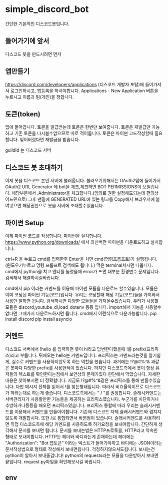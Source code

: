 # simple_discord_bot
간단한 기본적인 디스코드봇입니다.

## 들어가기에 앞서
디스코드 봇을 만드시려면 먼저
## 앱만들기
https://discord.com/developers/applications (디스코드 개발자 포탈)에 들어가셔서 로그인하시고, 앱등록을 하셔야합니다. Applications - New Application 버튼을 누르시고 이름과 팀(개인)을 정합니다.

## 토큰(token)
앱에 들어갑니다. 토큰을 발급받는데 토큰은 한번만 보여줍니다. 토큰은 재발급만 가능하고 기존 토큰을 다시볼수없으므로 따로 적어둡니다.
토큰은 파이썬 코드작성할때 필요합니다. 잊어버렸다면 재발급을 받습니다.

guildId 는 디스코드 서버
## 디스코드 봇 초대하기
이제 봇을 디스코드 본인 서버에 불러옵니다. 불러오기위해서는 OAuth2탭에 들어가서 OAuth2 URL Generator 에 bot을 체크,체크하면 BOT PERMISSIONS이 보일겁니다. 해당부분에서 .Administrator을 체크합니다.(임의로 권한 설정해도되는데 편의상 어드민으로)
그후 맨밑에 GENERATED URL에 있는 링크를 Copy해서 브라우저에 붙여넣으면 해당권한으로 봇을 서버에 초대할수있습니다.
## 파이썬 Setup
이제 파이썬 코드를 작성합니다.
파이썬을 설치합니다. https://www.python.org/downloads/ 에서 최신버전 파이썬을 다운로드하고 설치합니다.

ctrl+R 을 누르고 cmd를 입력한후 Enter을 치면 cmd(명령프롬프트)가 실행됩니다.(윈도우키누르고 명령 프롬프트 검색해도 됩니다.) 맥은 terminal치시면 나옵니다.
cmd에서 python을 치고 엔터를 눌렀을때 error가 뜨면 대부분 환경변수 문제입니다. 검색해서 해결하시길바랍니다.

cmd에서 pip 이라는 커멘드를 이용해 파이썬 모듈을 다운로드 할수있습니다.
모듈은 이미 코딩된 파이썬 기능(코드)입니다. 우리는 코딩할때 해당 기능(코드)들을 가져와서 사용만 잘하면 됩니다.
검색하시면 다양한 모듈들을 가져올수있습니다.
우리가 사용할 모듈은 discord,youtube_dl,load_dotenv 등등 입니다. import해서 기능을 사용할수없다면 그때가서 다운로드하시면 됩니다.
cmd에서 이런식으로 다운가능합니다.
pip install discord
pip install asyncio

## 커멘드
디스코드 서버에서 !hello 를 입력하면 봇이 hi라고 답변한다했을때 !를 prefix(프리픽스)라고 부릅니다. 뒤에오는 hello는 커멘드입니다.
프리픽스는 커멘드라는것을 알기쉽게, 실수로 커멘드를 사용하지않도록 하는 역할을 했습니다.
과거에는 !?@#%^& 과같은 봇마다 다양한 prefix를 사용한적이 있습니다. 하지만 디스코드측에서 봇이 항상 유저들의 텍스트를 확인한다는점에서 보안상의 문제가있다 판단해서 막았습니다. 자세한내용은 찾아보시면 더 정확합니다.
지금도 !?@#%^&같은 프리픽스를 통해 만들수있습니다. 다만 메시지 전체를 읽어서 !를 찾는형태입니다. 따라서 비효율적이므로 디스코드가 하라는대로 하는게 좋습니다.
디스코드측에서는 " / "를 권장합니다. 슬래시커멘드는 서버관리자가 사용할만한 기능들을 제공하는 프리픽스였습니다. 누군가를 차단하거나 추방하거나등등을 해오던 프리픽스였습니다. 프리픽스 통합에 따라 우리는 슬래시커멘드를 이용해서 커멘드를 만들어야합니다. 기존에 디스코드 자체 슬래시커멘드와 겹치지않도록 개발합시다.
또한 /로 통합되면서 바뀐점이 있습니다. 슬래시커멘드를 사용하려면 직접 디스코드측에 해당 커멘드를 사용하도록 허가요청을 보내야합니다.
간단하게 생각해서 문서를 보내면 됩니다. 문서를 보내는법은 HTTP프로토콜, HTTP라고 약속한 형태로 보내야합니다. 
HTTP는 헤더와 바디라는게 존재하는데 헤더에는 "Authorization": "Bot 앱토큰" 이라는 텍스트가 들어가야하고 바디에는 JSON이라는 문서작성법으로 형태로 작성해서 보내면됩니다.
걱정하지않으셔도됩니다. 보내는건 python이 알아서 보내줄겁니다! python의 requests라는 모듈을 다운받아서 보내면 끝입니다.
request.py파일을 확인해보시길 바랍니다.

## env

